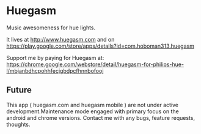 # Huegasm

Music awesomeness for hue lights.

It lives at http://www.huegasm.com and on https://play.google.com/store/apps/details?id=com.hoboman313.huegasm

Support me by paying for Huegasm at: https://chrome.google.com/webstore/detail/huegasm-for-philips-hue-l/mbjanbdhcpohhfecjgbdpcfhnnbofooj

## Future
This app ( huegasm.com and huegasm mobile ) are not under active development.Maintenance mode engaged with primary focus on the android and chrome versions. Contact me with any bugs, feature requests, thoughts.